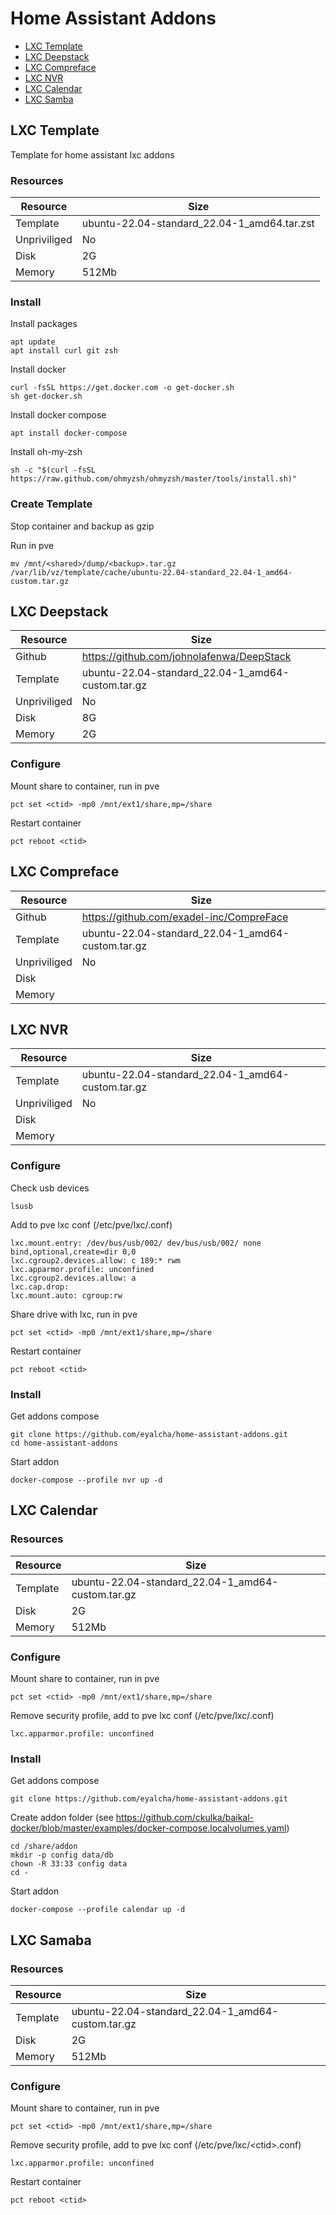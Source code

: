 # Home Assistant Addons

- [LXC Template](#lxc-template)
- [LXC Deepstack](#lxc-deepstack)
- [LXC Compreface](#lxc-compreface)
- [LXC NVR](#lxc-nvr)
- [LXC Calendar](#lxc-calendar)
- [LXC Samba](#lxc-samba)

## LXC Template

Template for home assistant lxc addons

### Resources

Resource|Size
---|---
Template | ubuntu-22.04-standard_22.04-1_amd64.tar.zst
Unpriviliged | No
Disk | 2G
Memory | 512Mb

### Install

Install packages
```
apt update
apt install curl git zsh
```

Install docker 
```
curl -fsSL https://get.docker.com -o get-docker.sh
sh get-docker.sh
```

Install docker compose
```
apt install docker-compose
```

Install oh-my-zsh
```
sh -c "$(curl -fsSL https://raw.github.com/ohmyzsh/ohmyzsh/master/tools/install.sh)"
```

### Create Template

Stop container and backup as gzip

Run in pve
```
mv /mnt/<shared>/dump/<backup>.tar.gz /var/lib/vz/template/cache/ubuntu-22.04-standard_22.04-1_amd64-custom.tar.gz
```

## LXC Deepstack

Resource|Size
---|---
Github | https://github.com/johnolafenwa/DeepStack
Template | ubuntu-22.04-standard_22.04-1_amd64-custom.tar.gz
Unpriviliged | No
Disk | 8G
Memory | 2G

### Configure

Mount share to container, run in pve
```
pct set <ctid> -mp0 /mnt/ext1/share,mp=/share
```

Restart container
```
pct reboot <ctid>
```

## LXC Compreface

Resource|Size
---|---
Github | https://github.com/exadel-inc/CompreFace
Template | ubuntu-22.04-standard_22.04-1_amd64-custom.tar.gz
Unpriviliged | No
Disk | 
Memory | 

## LXC NVR

Resource|Size
---|---
Template | ubuntu-22.04-standard_22.04-1_amd64-custom.tar.gz
Unpriviliged | No
Disk | 
Memory |

### Configure

Check usb devices
```
lsusb
```

Add to pve lxc conf (/etc/pve/lxc/<ctid>.conf)
```
lxc.mount.entry: /dev/bus/usb/002/ dev/bus/usb/002/ none bind,optional,create=dir 0,0
lxc.cgroup2.devices.allow: c 189:* rwm
lxc.apparmor.profile: unconfined
lxc.cgroup2.devices.allow: a
lxc.cap.drop: 
lxc.mount.auto: cgroup:rw
```
  
Share drive with lxc, run in pve
```
pct set <ctid> -mp0 /mnt/ext1/share,mp=/share
```
  
Restart container
```
pct reboot <ctid>
```

### Install

Get addons compose
```
git clone https://github.com/eyalcha/home-assistant-addons.git
cd home-assistant-addons
```

Start addon
```
docker-compose --profile nvr up -d
```

## LXC Calendar

### Resources
  
Resource|Size
---|---
Template | ubuntu-22.04-standard_22.04-1_amd64-custom.tar.gz
Disk | 2G
Memory | 512Mb
  
### Configure

Mount share to container, run in pve
```
pct set <ctid> -mp0 /mnt/ext1/share,mp=/share
```

Remove security profile, add to pve lxc conf (/etc/pve/lxc/<ctid>.conf)
```
lxc.apparmor.profile: unconfined
```

### Install

Get addons compose
```
git clone https://github.com/eyalcha/home-assistant-addons.git
```

Create addon folder (see https://github.com/ckulka/baikal-docker/blob/master/examples/docker-compose.localvolumes.yaml)
```
cd /share/addon
mkdir -p config data/db
chown -R 33:33 config data
cd -
```
  
Start addon
```
docker-compose --profile calendar up -d
```
  
## LXC Samaba

### Resources
  
Resource|Size
---|---
Template | ubuntu-22.04-standard_22.04-1_amd64-custom.tar.gz
Disk | 2G
Memory | 512Mb
  
### Configure

Mount share to container, run in pve
```
pct set <ctid> -mp0 /mnt/ext1/share,mp=/share
```

Remove security profile, add to pve lxc conf (/etc/pve/lxc/\<ctid\>.conf)
```
lxc.apparmor.profile: unconfined
```

Restart container
```
pct reboot <ctid>
```
